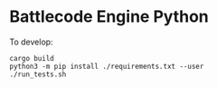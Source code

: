 # Battlecode Engine Python 
To develop: 
```
cargo build
python3 -m pip install ./requirements.txt --user
./run_tests.sh
```